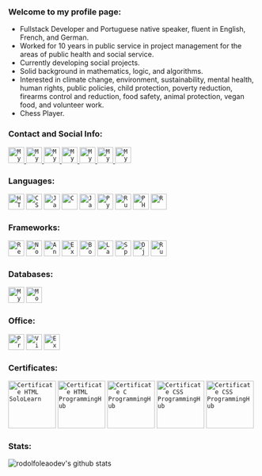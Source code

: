 ### Welcome to my profile page:

- Fullstack Developer and Portuguese native speaker, fluent in English, French, and German.
- Worked for 10 years in public service in project management for the areas of public health and social service. 
- Currently developing social projects.
- Solid background in mathematics, logic, and algorithms.
- Interested in climate change, environment, sustainability, mental health, human rights, public policies, child protection, poverty reduction, firearms control and reduction, food safety, animal protection, vegan food, and volunteer work.
- Chess Player.

### Contact and Social Info:

<a href="mailto:rodolfoleao@hyperborea.dev">
  <code><img alt="My e-mail" width="32" src="http://hyperboreo.infinityfreeapp.com/pictures/icons/email.svg" /></code>
</a>

<a href="https://discord.com">
  <code><img alt="My Discord: Rodolfo Leão#0535" width="32" src="http://hyperboreo.infinityfreeapp.com/pictures/icons/email.svg/discord.svg" /></code>
</a>

<a href="https://www.hyperboreo.com">
  <code><img alt="My Webpage" width="32" src="http://hyperboreo.infinityfreeapp.com/pictures/users/hyperborea.svg" /></code>
</a>

<a href="https://www.linkedin.com/in/rdleao/">
  <code><img alt="My LinkedIn" width="32" src="http://hyperboreo.infinityfreeapp.com/pictures/icons/linkedin.svg" /></code>
</a>

<a href="https://stackoverflow.com/users/13063979/rodolfoleao?tab=profile">
  <code><img alt="My Stack Overflow" width="32" src="http://hyperboreo.infinityfreeapp.com/pictures/icons/stackoverflow.svg" /></code>
</a>

<a href="https://www.codewars.com/users/rodolfoleaodev">
  <code><img alt="My CodeWars" width="32" src="http://hyperboreo.infinityfreeapp.com/pictures/icons/codewars.svg" /></code>
</a>

<a href="https://www.hackerrank.com/rodolfo_leao">
  <code><img alt="My HackerRank" width="32" src="http://hyperboreo.infinityfreeapp.com/pictures/icons/hackerrank.svg" /></code>
</a>

### Languages:

<code><img height="32" src="http://hyperboreo.infinityfreeapp.com/pictures/icons/html5.svg" alt="HTML5"/></code>
<code><img height="32" src="http://hyperboreo.infinityfreeapp.com/pictures/icons/css3.svg" alt="CSS3"/></code>
<code><img height="32" src="http://hyperboreo.infinityfreeapp.com/pictures/icons/javascript.svg" alt="JavaScript"/></code>
<code><img height="32" src="http://hyperboreo.infinityfreeapp.com/pictures/icons/c.svg" alt="C"/></code>
<code><img height="32" src="http://hyperboreo.infinityfreeapp.com/pictures/icons/java.svg" alt="Java"/></code>
<code><img height="32" src="http://hyperboreo.infinityfreeapp.com/pictures/icons/python.svg" alt="Pyhon"/></code>
<code><img height="32" src="http://hyperboreo.infinityfreeapp.com/pictures/icons/ruby.svg" alt="Ruby"/></code>
<code><img height="32" src="http://hyperboreo.infinityfreeapp.com/pictures/icons/php.svg" alt="PHP"/></code>
<code><img height="32" src="http://hyperboreo.infinityfreeapp.com/pictures/icons/r.svg" alt="R"/></code>

### Frameworks:

<code><img height="32" src="http://hyperboreo.infinityfreeapp.com/pictures/icons/react.svg" alt="React"/></code>
<code><img height="32" src="http://hyperboreo.infinityfreeapp.com/pictures/icons/node.svg" alt="Node"/></code>
<code><img height="32" src="http://hyperboreo.infinityfreeapp.com/pictures/icons/angular.svg" alt="Angular"/></code>
<code><img height="32" src="http://hyperboreo.infinityfreeapp.com/pictures/icons/express.svg" alt="Express"/></code>
<code><img height="32" src="http://hyperboreo.infinityfreeapp.com/pictures/icons/bootstrap.svg" alt="Bootstrap"/></code>
<code><img height="32" src="http://hyperboreo.infinityfreeapp.com/pictures/icons/laravel.svg" alt="Laravel"/></code>
<code><img height="32" src="http://hyperboreo.infinityfreeapp.com/pictures/icons/spring.svg" alt="Spring"/></code>
<code><img height="32" src="http://hyperboreo.infinityfreeapp.com/pictures/icons/django.svg" alt="Django"/></code>
<code><img height="32" src="http://hyperboreo.infinityfreeapp.com/pictures/icons/rubyonrails.svg" alt="Ruby On Rails"/></code>

### Databases:

<code><img height="32" src="http://hyperboreo.infinityfreeapp.com/pictures/icons/mysql.svg" alt="MySQL"/></code>
<code><img height="32" src="http://hyperboreo.infinityfreeapp.com/pictures/icons/mongodb.svg" alt="MongoDB"/></code>

### Office:

<code><img height="32" src="http://hyperboreo.infinityfreeapp.com/pictures/icons/project.png" alt="Project"/></code>
<code><img height="32" src="http://hyperboreo.infinityfreeapp.com/pictures/icons/visio.svg" alt="Visio"/></code>
<code><img height="32" src="http://hyperboreo.infinityfreeapp.com/pictures/icons/excel.svg" alt="Excel"/></code>

### Certificates:

<code><img height="96" src="http://hyperboreo.infinityfreeapp.com/pictures/certificates/certificate_html_sololearn.png" alt="Certificate HTML SoloLearn"/></code>
<code><img height="96" src="http://hyperboreo.infinityfreeapp.com/pictures/certificates/certificate_html_programminghub.png" alt="Certificate HTML ProgrammingHub"/></code>
<code><img height="96" src="http://hyperboreo.infinityfreeapp.com/pictures/certificates/certificate_c_programminghub.png" alt="Certificate C ProgrammingHub"/></code>
<code><img height="96" src="http://hyperboreo.infinityfreeapp.com/pictures/certificates/certificate_css_programminghub.png" alt="Certificate CSS ProgrammingHub"/></code>
<code><img height="96" src="http://hyperboreo.infinityfreeapp.com/pictures/certificates/certificate_javascript_programminghub.png" alt="Certificate CSS ProgrammingHub"/></code>

### Stats:

<p align=left">
  <img src="https://github-readme-stats.vercel.app/api?username=rodolfoleaodev&show_icons=true&theme=react" alt="rodolfoleaodev's github stats" />
</p>

